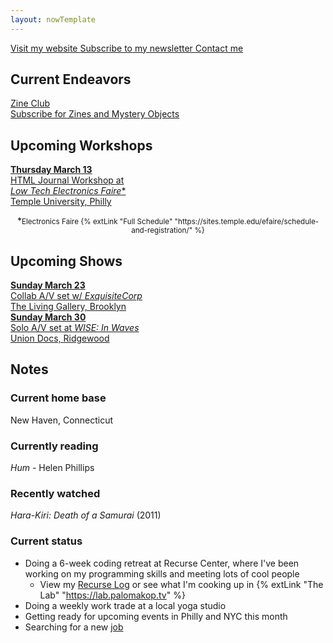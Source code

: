 ```yaml
---
layout: nowTemplate
---
```


<a href="/" class="now-button">
  Visit my website
</a>

<a href="/newsletter" class="now-button">
  Subscribe to my newsletter
</a>

<a href="/contact" class="now-button">
  Contact me
</a>


## Current Endeavors

<a href="/zine-club/" class="now-button" target="_blank">
  Zine Club
  <div class="caption">Subscribe for Zines and Mystery Objects</div>
</a>


## Upcoming Workshops

<a href="https://charlesstudy.temple.edu/event/14200525" class="now-button" target="_blank" rel="noopener">
  <b>Thursday March 13</b><br>
  HTML Journal Workshop at<br>
  <i>Low Tech Electronics Faire</i>*
  <div class="caption">Temple University, Philly</div>
</a>

<p style="text-align:center">*<small>Electronics Faire {% extLink "Full Schedule" "https://sites.temple.edu/efaire/schedule-and-registration/" %}</small></p>


## Upcoming Shows

<a href="https://www.instagram.com/p/DGrRBmhRR9c/" class="now-button" target="_blank" rel="noopener">
  <b>Sunday March 23</b><br>
  Collab A/V set w/ <i>ExquisiteCorp</i>
  <div class="caption">The Living Gallery, Brooklyn</div>
</a>

<a href="https://uniondocs.org/event/wise-in-waves-a-night-of-live-sound-and-visual-alchemy/" class="now-button" target="_blank" rel="noopener">
  <b>Sunday March 30</b><br>
  Solo A/V set at <i>WISE: In Waves</i>
  <div class="caption">Union Docs, Ridgewood</div>
</a>


## Notes

### Current home base

New Haven, Connecticut

### Currently reading

*Hum* - Helen Phillips

### Recently watched

*Hara-Kiri: Death of a Samurai* (2011)

### Current status

- Doing a 6-week coding retreat at Recurse Center, where I've been working on my programming skills and meeting lots of cool people
  - View my [Recurse Log](/recurse) or see what I'm cooking up in {% extLink "The Lab" "https://lab.palomakop.tv" %}
- Doing a weekly work trade at a local yoga studio
- Getting ready for upcoming events in Philly and NYC this month
- Searching for a new [job](/resume)
